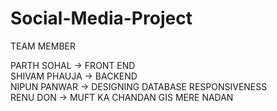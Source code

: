 # Social-Media-Project

TEAM MEMBER 

PARTH SOHAL -> FRONT END <br>
SHIVAM PHAUJA -> BACKEND <br>
NIPUN PANWAR -> DESIGNING DATABASE RESPONSIVENESS </br>
RENU DON -> MUFT KA CHANDAN GIS MERE NADAN
